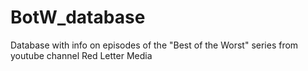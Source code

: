 # BotW_database
Database with info on episodes of the "Best of the Worst" series from youtube channel Red Letter Media
